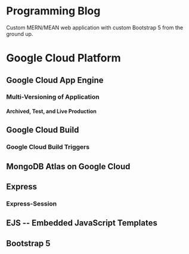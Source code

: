 # Programming Blog
Custom MERN/MEAN web application with custom Bootstrap 5 from the ground up.

# Google Cloud Platform
## Google Cloud App Engine
### Multi-Versioning of Application 
#### Archived, Test, and Live Production
## Google Cloud Build
### Google Cloud Build Triggers
## MongoDB Atlas on Google Cloud
## Express
### Express-Session
## EJS -- Embedded JavaScript Templates
## Bootstrap 5
